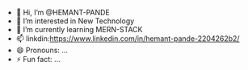 - 👋 Hi, I’m @HEMANT-PANDE
- 👀 I’m interested in New Technology 
- 🌱 I’m currently learning MERN-STACK
- 📫 linkdin:https://www.linkedin.com/in/hemant-pande-2204262b2/
- 😄 Pronouns: ...
- ⚡ Fun fact: ...

<!---
HEMANT-PANDE/HEMANT-PANDE is a ✨ special ✨ repository because its `README.md` (this file) appears on your GitHub profile.
You can click the Preview link to take a look at your changes.
--->
